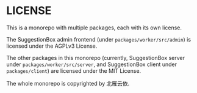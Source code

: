 # LICENSE

This is a monorepo with multiple packages, each with its own license.

The SuggestionBox admin frontend (under `packages/worker/src/admin`) is licensed under the AGPLv3 License.

The other packages in this monorepo (currently, SuggestionBox server under `packages/worker/src/server`, and SuggestionBox client under `packages/client`) are licensed under the MIT License.

The whole monorepo is copyrighted by 北雁云依.
